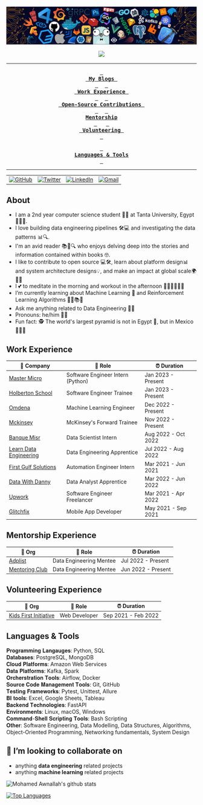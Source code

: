 <!-- ----------- HEAD SECTION ------------ -->

![banner.png](./images/github-banner.png)


<p align="center">
  <img src="https://readme-typing-svg.herokuapp.com?color=0d8eceF&size=30&center=true&vCenter=true&width=550&height=70&lines=Hey+There+👋,+I'm+Mohamed;+An+Open+Source+Contributor+☀;Data+Engineer+💻;Loves+To+Build+Impactful+Projects+🛠;An+Avid+Reader+📖;+And+A+Distributed+Systems+Enthusiast">
</p>


<div align="center">

---

**[<kbd> <br> My Blogs <br> </kbd>](#my-blogs)** 
**[<kbd> <br> Work Experience <br> </kbd>](#work-experience)** 
**[<kbd> <br> Open-Source Contributions <br> </kbd>](#open-source-contributions)** 
**[<kbd> <br> Mentorship <br> </kbd>](#mentorship-experience)**
&nbsp;&nbsp;&nbsp;&nbsp;
**[<kbd> <br> Volunteering <br> </kbd>](#volunteering-experience)**

**[<kbd> <br> Languages & Tools <br> </kbd>](#languages--tools)**

---

<table>
  <tr>
      <td><a href="https://github.com/mhmdawnallah"><img src="https://img.shields.io/github/followers/sayannath.svg?label=GitHub&style=social" alt="GitHub"></a></td>
    <td><a href="https://twitter.com/mohamedawnallah"><img src="https://img.shields.io/twitter/follow/sayannath2350?label=Twitter&style=social" alt="Twitter"></a></td>
    <td><a href="https://www.linkedin.com/in/mohamedawnallah"><img src="https://img.shields.io/badge/LinkedIn--_.svg?style=social&logo=linkedin" alt="LinkedIn"></a></td>
    <td><a href="mailto:mohamedmohey2352@gmail.com"><img src="https://img.shields.io/badge/Gmail--_.svg?style=social&logo=gmail" alt="Gmail"></a></td>
  </tr>
</table>

</div>

## About

- I am a 2nd year computer science student 👨‍🎓 at Tanta University, Egypt 🏫🇪🇬.
- I love building data engineering pipelines 🛠️💻 and investigating the data patterns 📊🔍.
- I'm an avid reader 📚📖🔍 who enjoys delving deep into the stories and information contained within books 🤓.
- I like to contribute to open source 💻🛠️, learn about platform design📊 and system architecture designs💡, and make an impact at global scale🌍🦸‍♂️
- I 💕 to meditate in the morning and workout in the afternoon 🧘‍♂️💪🏋️‍♀️🌞
- I’m currently learning about Machine Learning 🤖 and Reinforcement Learning Algorithms 🔁🧠📚🌱
- Ask me anything related to Data Engineering 💬💡
- Pronouns: he/him 🙋‍♂️
- Fun fact: 🕵️ The world's largest pyramid is not in Egypt 🗿, but in Mexico 🌵🇲🇽

## Work Experience


| 🏢 Company | 💼 Role | ⏰ Duration |
| --- | --- | --- |
| [Master Micro](https://www.master-micro.com/) | Software Engineer Intern (Python) | Jan 2023 - Present |
| [Holberton School](https://www.holbertonschool.com/) | Software Engineer Trainee | Jan 2023 - Present |
| [Omdena](https://omdena.com/) | Machine Learning Engineer | Dec 2022 - Present |
| [Mckinsey](https://www.mckinsey.com/forward/overview) | McKinsey's Forward Trainee | Nov 2022 - Present |
| [Banque Misr](https://www.banquemisr.com/) | Data Scientist Intern | Aug 2022 - Oct 2022 |
| [Learn Data Engineering](https://learndataengineering.com/) | Data Engineering Apprentice | Jul 2022 - Aug 2022 |
| [First Gulf Solutions](https://www.firstgulfsolutions.com/) | Automation Engineer Intern | Mar 2021 - Jun 2021 |
| [Data With Danny](https://www.datawithdanny.com/) | Data Analyst Apprentice | Mar 2022 - Jun 2022
| [Upwork](https://www.upwork.com/) | Software Engineer Freelancer | Mar 2021 - Apr 2022 |
| [Glitchfix](https://glitchfix.net/) | Mobile App Developer | May 2021 - Sep 2021 |

## Mentorship Experience
| 🏢 Org | 💼 Role | ⏰ Duration |
| --- | --- | --- |
| [Adplist](https://adplist.org/members/mohamed-awnallah) | Data Engineering Mentee | Jul 2022 - Present
| [Mentoring Club](https://www.mentoring-club.com/) | Data Engineering Mentee | Jun 2022 - Present

## Volunteering Experience
| 🏢 Org | 💼 Role | ⏰ Duration |
| --- | --- | --- |
| [Kids First Initiative](https://www.kidsfirstinitiative.org/) | Web Developer  | Sep 2021 - Feb 2022 

## Languages & Tools
𝐏𝐫𝐨𝐠𝐫𝐚𝐦𝐦𝐢𝐧𝐠 𝐋𝐚𝐧𝐠𝐚𝐮𝐠𝐞𝐬: Python, SQL</br>
𝐃𝐚𝐭𝐚𝐛𝐚𝐬𝐞𝐬: PostgreSQL, MongoDB</br>
𝐂𝐥𝐨𝐮𝐝 𝐏𝐥𝐚𝐭𝐟𝐨𝐫𝐦𝐬: Amazon Web Services</br>
𝐃𝐚𝐭𝐚 𝐏𝐥𝐚𝐭𝐟𝐨𝐫𝐦𝐬: Kafka, Spark</br>
𝐎𝐫𝐜𝐡𝐞𝐫𝐬𝐭𝐫𝐚𝐭𝐢𝐨𝐧 𝐓𝐨𝐨𝐥𝐬: Airflow, Docker</br>
𝐒𝐨𝐮𝐫𝐜𝐞 𝐂𝐨𝐝𝐞 𝐌𝐚𝐧𝐚𝐠𝐞𝐦𝐞𝐧𝐭 𝐓𝐨𝐨𝐥𝐬: Git, GitHub</br>
𝐓𝐞𝐬𝐭𝐢𝐧𝐠 𝐅𝐫𝐚𝐦𝐞𝐰𝐨𝐫𝐤𝐬: Pytest, Unittest, Allure</br>
𝐁𝐈 𝐭𝐨𝐨𝐥𝐬: Excel, Google Sheets, Tableau</br>
𝐁𝐚𝐜𝐤𝐞𝐧𝐝 𝐓𝐞𝐜𝐡𝐧𝐨𝐥𝐨𝐠𝐢𝐞𝐬: FastAPI</br>
𝐄𝐧𝐯𝐢𝐫𝐨𝐧𝐦𝐞𝐧𝐭𝐬: Linux, macOS, Windows</br>
𝐂𝐨𝐦𝐦𝐚𝐧𝐝-𝐒𝐡𝐞𝐥𝐥 𝐒𝐜𝐫𝐢𝐩𝐭𝐢𝐧𝐠 𝐓𝐨𝐨𝐥𝐬: Bash Scripting</br>
𝐎𝐭𝐡𝐞𝐫: Software Engineering, Data Modelling, Data Structures, Algorithms, Object-Oriented Programming, Networking fundamentals, System Design
<!-- <p align="center">
  
<a href="https://github.com/SamirPaul1"> 
<img alt="Python Java C++ C PHP JavaScript HTML CSS MySQL MongoDB Django ReactJS Git Docker Linux" loading="lazy" src="images/skills.svg" />
</a>

</p> -->

## 👯 I’m looking to collaborate on

* anything **data engineering** related projects
* anything **machine learning** related projects 

![Mohamed Awnallah's github stats](https://github-readme-stats.vercel.app/api?username=mhmdawnallah&count_private=true&show_icons=true&theme=tokyonight)

[![Top Languages](https://github-readme-stats.vercel.app/api/top-langs/?username=mhmdawnallah&hide=html&layout=compact&theme=tokyonight)](https://github.com/mhmdawnllah/github-readme-stats)















